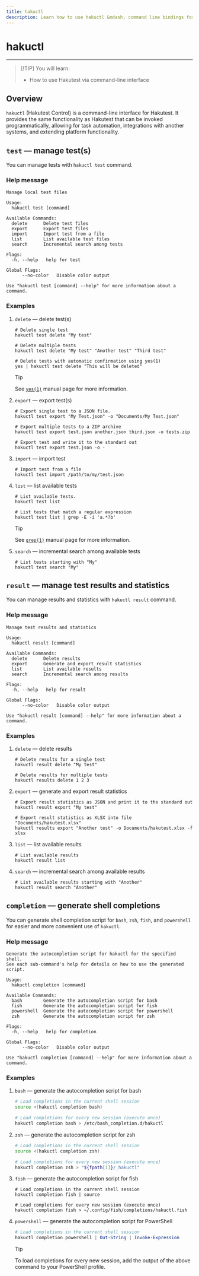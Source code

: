 ```yaml
---
title: hakuctl
description: Learn how to use hakuctl &mdash; command line bindings for Hakutest
---
```


# hakuctl

---

> [!TIP] You will learn:
>
> -   How to use Hakutest via command-line interface

## Overview

`hakuctl` (Hakutest Control) is a command-line interface for Hakutest. It
provides the same functionality as Hakutest that can be invoked
programmatically, allowing for task automation, integrations with another
systems, and extending platform functionality.

## `test` &mdash; manage test(s)

You can manage tests with `hakuctl test` command.

### Help message

```
Manage local test files

Usage:
  hakuctl test [command]

Available Commands:
  delete      Delete test files
  export      Export test files
  import      Import test from a file
  list        List available test files
  search      Incremental search among tests

Flags:
  -h, --help   help for test

Global Flags:
      --no-color   Disable color output

Use "hakuctl test [command] --help" for more information about a command.
```

### Examples

1. `delete` &mdash; delete test(s)

    ```shell
    # Delete single test
    hakuctl test delete "My test"

    # Delete multiple tests
    hakuctl test delete "My test" "Another test" "Third test"

    # Delete tests with automatic confirmation using yes(1)
    yes | hakuctl test delete "This will be deleted"
    ```

    > [!TIP]
    > See [`yes(1)`](https://man.archlinux.org/man/yes.1) manual page for more
    > information.

2. `export` &mdash; export test(s)

    ```shell
    # Export single test to a JSON file.
    hakuctl test export "My Test.json" -o "Documents/My Test.json"

    # Export multiple tests to a ZIP archive
    hakuctl test export test.json another.json third.json -o tests.zip

    # Export test and write it to the standard out
    hakuctl test export test.json -o -
    ```

3. `import` &mdash; import test

    ```shell
    # Import test from a file
    hakuctl test import /path/to/my/test.json
    ```

4. `list` &mdash; list available tests

    ```shell
    # List available tests.
    hakuctl test list

    # List tests that match a regular expression
    hakuctl test list | grep -E -i 'a.*?b'
    ```

    > [!TIP]
    > See [`grep(1)`](https://man.archlinux.org/man/grep.1) manual page for
    > more information.

5. `search` &mdash; incremental search among available tests

    ```shell
    # List tests starting with "My"
    hakuctl test search "My"
    ```

## `result` &mdash; manage test results and statistics

You can manage results and statistics with `hakuctl result` command.

### Help message

```
Manage test results and statistics

Usage:
  hakuctl result [command]

Available Commands:
  delete      Delete results
  export      Generate and export result statistics
  list        List available results
  search      Incremental search among results

Flags:
  -h, --help   help for result

Global Flags:
      --no-color   Disable color output

Use "hakuctl result [command] --help" for more information about a command.
```

### Examples

1. `delete` &mdash; delete results

    ```shell
    # Delete results for a single test
    hakuctl result delete "My test"

    # Delete results for multiple tests
    hakuctl results delete 1 2 3
    ```

2. `export` &mdash; generate and export result statistics

    ```shell
    # Export result statistics as JSON and print it to the standard out
    hakuctl result export "My test"

    # Export result statistics as XLSX into file "Documents/hakutest.xlsx"
    hakuctl results export "Another test" -o Documents/hakutest.xlsx -f xlsx
    ```

3. `list` &mdash; list available results

    ```shell
    # List available results
    hakuctl result list
    ```

4. `search` &mdash; incremental search among available results

    ```shell
    # List available results starting with "Another"
    hakuctl result search "Another"
    ```

## `completion` &mdash; generate shell completions

You can generate shell completion script for `bash`, `zsh`, `fish`, and
`powershell` for easier and more convenient use of `hakuctl`.

### Help message

```
Generate the autocompletion script for hakuctl for the specified shell.
See each sub-command's help for details on how to use the generated script.

Usage:
  hakuctl completion [command]

Available Commands:
  bash        Generate the autocompletion script for bash
  fish        Generate the autocompletion script for fish
  powershell  Generate the autocompletion script for powershell
  zsh         Generate the autocompletion script for zsh

Flags:
  -h, --help   help for completion

Global Flags:
      --no-color   Disable color output

Use "hakuctl completion [command] --help" for more information about a command.
```

### Examples

1. `bash` &mdash; generate the autocompletion script for bash

    ```bash
    # Load completions in the current shell session
    source <(hakuctl completion bash)

    # Load completions for every new session (execute once)
    hakuctl completion bash > /etc/bash_completion.d/hakuctl
    ```

2. `zsh` &mdash; generate the autocompletion script for zsh

    ```zsh
    # Load completions in the current shell session
    source <(hakuctl completion zsh)

    # Load completions for every new session (execute once)
    hakuctl completion zsh > "${fpath[1]}/_hakuctl"
    ```

3. `fish` &mdash; generate the autocompletion script for fish

    ```fish
    # Load completions in the current shell session
    hakuctl completion fish | source

    # Load completions for every new session (execute once)
    hakuctl completion fish > ~/.config/fish/completions/hakuctl.fish
    ```

4. `powershell` &mdash; generate the autocompletion script for PowerShell

    ```powershell
    # Load completions in the current shell session
    hakuctl completion powershell | Out-String | Invoke-Expression
    ```

    > [!TIP]
    > To load completions for every new session, add the output of the above command
    > to your PowerShell profile.
